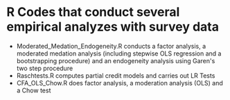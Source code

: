 # R Codes that conduct several empirical analyzes with survey data
- Moderated_Medation_Endogeneity.R conducts a factor analysis, a moderated medation analysis (including stepwise OLS regression and a bootstrapping procedure) and an endogeneity analysis using Garen's two step procedure
- Raschtests.R computes partial credit models and carries out LR Tests
- CFA_OLS_Chow.R does factor analysis, a moderation analysis (OLS) and a Chow test